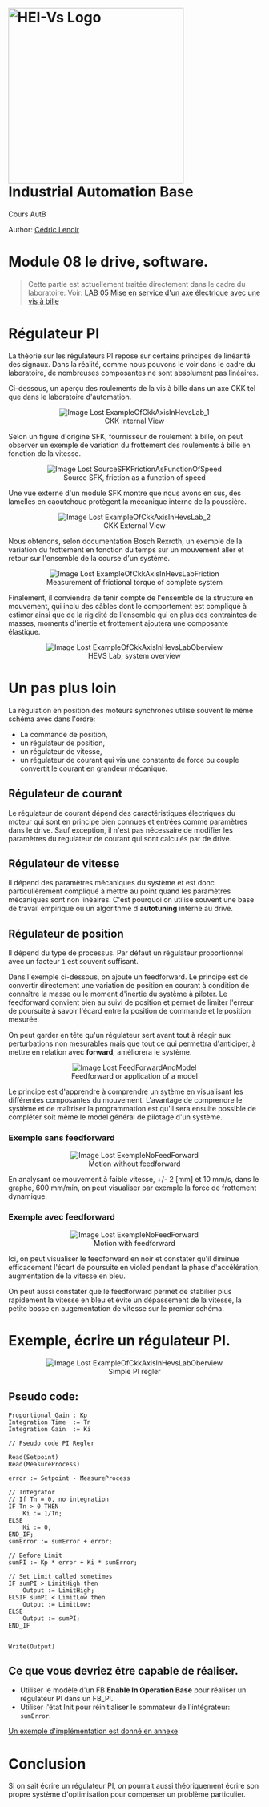 <h1 align="left">
  <br>
  <img src="./img/hei-en.png" alt="HEI-Vs Logo" width="350">
  <br>
  Industrial Automation Base
  <br>
</h1>

Cours AutB

Author: [Cédric Lenoir](mailto:cedric.lenoir@hevs.ch)

# Module 08 le drive, software.

> Cette partie est actuellement traitée directement dans le cadre du laboratoire: Voir: [LAB 05 Mise en service d'un axe électrique avec une vis à bille](https://github.com/hei-synd-autb/autb-lab-05)

# Régulateur PI
La théorie sur les régulateurs PI repose sur certains principes de linéarité des signaux. Dans la réalité, comme nous pouvons le voir dans le cadre du laboratoire, de nombreuses composantes ne sont absolument pas linéaires.

Ci-dessous, un aperçu des roulements de la vis à bille dans un axe CKK tel que dans le laboratoire d'automation.

<figure align="center">
    <img src="./SpeedRegulation/ExampleOfCkkAxisInHevsLab_1.png"
         alt="Image Lost ExampleOfCkkAxisInHevsLab_1">
    <figcaption>CKK Internal View</figcaption>
</figure>

Selon un figure d'origine SFK, fournisseur de roulement à bille, on peut observer un exemple de variation du frottement des roulements à bille en fonction de la vitesse.

<figure align="center">
    <img src="./SpeedRegulation/SourceSFKFrictionAsFunctionOfSpeed.png"
         alt="Image Lost SourceSFKFrictionAsFunctionOfSpeed">
    <figcaption>Source SFK, friction as a function of speed</figcaption>
</figure>

Une vue externe d'un module SFK montre que nous avons en sus, des lamelles en caoutchouc protègent la mécanique interne de la poussière.

<figure align="center">
    <img src="./SpeedRegulation/ExampleOfCkkAxisInHevsLab_2.png"
         alt="Image Lost ExampleOfCkkAxisInHevsLab_2">
    <figcaption>CKK External View</figcaption>
</figure>

Nous obtenons, selon documentation Bosch Rexroth, un exemple de la variation du frottement en fonction du temps sur un mouvement aller et retour sur l'ensemble de la course d'un système.

<figure align="center">
    <img src="./SpeedRegulation/ExampleOfCkkAxisInHevsLabFriction.png"
         alt="Image Lost ExampleOfCkkAxisInHevsLabFriction">
    <figcaption>Measurement of frictional torque of complete system</figcaption>
</figure>

Finalement, il conviendra de tenir compte de l'ensemble de la structure en mouvement, qui inclu des câbles dont le comportement est compliqué à estimer ainsi que de la rigidité de l'ensemble qui en plus des contraintes de masses, moments d'inertie et frottement ajoutera une composante élastique.

<figure align="center">
    <img src="./SpeedRegulation/ExampleOfCkkAxisInHevsLabOberview.jpg"
         alt="Image Lost ExampleOfCkkAxisInHevsLabOberview">
    <figcaption>HEVS Lab, system overview</figcaption>
</figure>

# Un pas plus loin
La régulation en position des moteurs synchrones utilise souvent le même schéma avec dans l'ordre:
- La commande de position,
- un régulateur de position,
- un régulateur de vitesse,
- un régulateur de courant qui via une constante de force ou couple convertit le courant en grandeur mécanique.

## Régulateur de courant
Le régulateur de courant dépend des caractéristiques électriques du moteur qui sont en principe bien connues et entrées comme paramètres dans le drive. Sauf exception, il n'est pas nécessaire de modifier les paramètres du regulateur de courant qui sont calculés par de drive.

## Régulateur de vitesse
Il dépend des paramètres mécaniques du système et est donc particulièrement compliqué à mettre au point quand les paramètres mécaniques sont non linéaires. C'est pourquoi on utilise souvent une base de travail empirique ou un algorithme d'**autotuning** interne au drive.

## Régulateur de position
Il dépend du type de processus. Par défaut un régulateur proportionnel avec un facteur ``1`` est souvent suffisant. 

Dans l'exemple ci-dessous, on ajoute un feedforward.
Le principe est de convertir directement une variation de position en courant à condition de connaître la masse ou le moment d'inertie du système à piloter. Le feedforward convient bien au suivi de position et permet de limiter l'erreur de poursuite à savoir l'écard entre la position de commande et le position mesurée.

On peut garder en tête qu'un régulateur sert avant tout à réagir aux perturbations non mesurables mais que tout ce qui permettra d'anticiper, à mettre en relation avec **forward**, améliorera le système.

<figure align="center">
    <img src="./SpeedRegulation/FeedForwardAndModel.png"
         alt="Image Lost FeedForwardAndModel">
    <figcaption>Feedforward or application of a model</figcaption>
</figure>

Le principe est d'apprendre à comprendre un sytème en visualisant les différentes composantes du mouvement. L'avantage de comprendre le système et de maîtriser la programmation est qu'il sera ensuite possible de compléter soit même le model général de pilotage d'un système.

### Exemple **sans** feedforward
<figure align="center">
    <img src="./SpeedRegulation/ExempleNoFeedForward.png"
         alt="Image Lost ExempleNoFeedForward">
    <figcaption>Motion without feedforward</figcaption>
</figure>

En analysant ce mouvement à faible vitesse, +/- 2 [mm] et 10 mm/s, dans le graphe, 600 mm/min, on peut visualiser par exemple la force de frottement dynamique.

### Exemple **avec** feedforward
<figure align="center">
    <img src="./SpeedRegulation/ExempleWithFeedForward.png"
         alt="Image Lost ExempleNoFeedForward">
    <figcaption>Motion with feedforward</figcaption>
</figure>

Ici, on peut visualiser le feedforward en noir et constater qu'il diminue efficacement l'écart de poursuite en violed pendant la phase d'accélération, augmentation de la vitesse en bleu.

On peut aussi constater que le feedforward permet de stabilier plus rapidement la vitesse en bleu et évite un dépassement de la vitesse, la petite bosse en augementation de vitesse sur le premier schéma.

# Exemple, écrire un régulateur PI.

<figure align="center">
    <img src="./SpeedRegulation/SimpleExampleOfPiController.png"
         alt="Image Lost ExampleOfCkkAxisInHevsLabOberview">
    <figcaption>Simple PI regler</figcaption>
</figure>


## Pseudo code:
```iecst
Proportional Gain : Kp
Integration Time  := Tn
Integration Gain  := Ki

// Pseudo code PI Regler

Read(Setpoint)
Read(MeasureProcess)

error := Setpoint - MeasureProcess

// Integrator
// If Tn = 0, no integration
IF Tn > 0 THEN
	Ki := 1/Tn;
ELSE
	Ki := 0;
END_IF;
sumError := sumError + error;

// Before Limit
sumPI := Kp * error + Ki * sumError;

// Set Limit called sometimes 
IF sumPI > LimitHigh then
	Output := LimitHigh;
ELSIF sumPI < LimitLow then
	Output := LimitLow;	
ELSE
	Output := sumPI;
END_IF


Write(Output)
```

## Ce que vous devriez être capable de réaliser.
-   Utiliser le modèle d'un FB **Enable In Operation Base** pour réaliser un régulateur PI dans un FB_PI.
-   Utiliser l'état Init pour réinitialiser le sommateur de l'intégrateur: ``sumError``.

[Un exemple d'implémentation est donné en annexe](Function%20Block%20PI%20Regler.md)

# Conclusion
Si on sait écrire un régulateur PI, on pourrait aussi théoriquement écrire son propre système d'optimisation pour compenser un problème particulier.